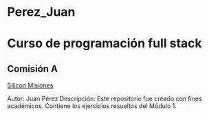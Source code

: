 # Perez_Juan
# Curso de programación full stack
## Comisión A

[Silicon Misiones](https://siliconmisiones.gob.ar/)

Autor: Juan Pérez
Descripción: Este repositorio fue creado con fines académicos. Contiene los ejercicios resueltos del Módulo 1.
